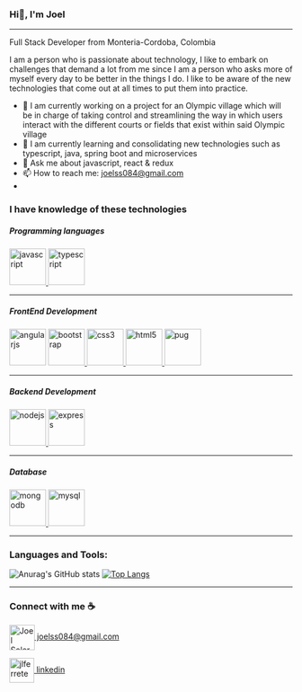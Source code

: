  ### Hi👋, I'm Joel
__________________________________________________

Full Stack Developer from Monteria-Cordoba, Colombia

I am a person who is passionate about technology, I like to embark on challenges that demand a lot from me since I am a person who asks more of myself every day to be better in the things I do.
I like to be aware of the new technologies that come out at all times to put them into practice.


- 🔭 I am currently working on a project for an Olympic village which will be in charge of taking control and streamlining the way in which users interact with the             different courts or fields that exist within said Olympic village
- 🌱 I am currently learning and consolidating new technologies such as typescript, java, spring boot and microservices
- 💬 Ask me about javascript, react & redux
- 📫 How to reach me: joelss084@gmail.com
- 
 
 ### I have knowledge of these technologies

##### Programming languages

<p align="left"> <a href="https://developer.mozilla.org/en-US/docs/Web/JavaScript" target="_blank"> <img src="https://cdn-icons-png.flaticon.com/512/5968/5968292.png" alt="javascript" width="65" height="65"/> <a href="https://www.typescriptlang.org/" target="_blank"> <img src="https://cdn-icons-png.flaticon.com/512/5968/5968381.png" alt="typescript" width="65" height="65"/> </a>
</p>
 
 ____
 ##### FrontEnd Development


<p align="left>
<a href="https://reactjs.org/" target="_blank"> <img src="https://cdn-icons-png.flaticon.com/512/1126/1126012.png" alt="angularjs" width="65" height="65"/> </a> <a href="https://es.redux.js.org/" target="_blank"> <img src="https://img.icons8.com/color/512/redux.png" alt="bootstrap" width="65" height="65"/> </a> <a href="https://www.w3schools.com/css/" target="_blank"> <img src="https://img.icons8.com/color/512/css3.png" alt="css3" width="65" height="65"/> </a> <a href="https://www.w3.org/html/" target="_blank"> <img src="https://img.icons8.com/external-tal-revivo-shadow-tal-revivo/512/external-html-5-is-a-software-solution-stack-that-defines-the-properties-and-behaviors-of-web-page-logo-shadow-tal-revivo.png" alt="html5" width="65" height="65"/> </a> <a href="https://pugjs.org" target="_blank"> <img src="https://cdn-icons-png.flaticon.com/512/5968/5968672.png" alt="pug" width="65" height="65"/> </a>
</p>


____


##### Backend Development
<p align="left"> <a href="https://nodejs.org" target="_blank"> <img src="https://img.icons8.com/fluency/512/node-js.png" alt="nodejs" width="65" height="65"/> </a> <a href="https://expressjs.com" target="_blank"> <img src="https://img.icons8.com/ios/512/express-js.png" alt="express" width="65" height="65"/> </a>
</p>

_____


##### Database
<p align="left"> 
<a href="https://www.mongodb.com/" target="_blank"> <img src="https://img.icons8.com/color/512/mongodb.png" alt="mongodb" width="65" height="65"/> </a>
<a href="https://sequelize.org/" target="_blank"> <img src="https://cdn.icon-icons.com/icons2/2415/PNG/512/sequelize_original_logo_icon_146348.png" alt="mysql" width="65" height="65"/> </a> 
 </p>

____
 
 ### Languages and Tools:
![Anurag's GitHub stats](https://github-readme-stats.vercel.app/api?username=joelss11&count_private=true)
[![Top Langs](https://github-readme-stats.vercel.app/api/top-langs/?username=joelss11)](https://github.com/anuraghazra/github-readme-stats)

____

### Connect with me ☕️


<p align="left">
<a href="mailto:csalvadordiaz689@gmail.com " target="blank"><img align="center" src="https://cdn-icons-png.flaticon.com/512/3178/3178283.png" alt="Joel Solera" height="45" width="45" /> joelss084@gmail.com</a>
</p>
 <a href="https://www.linkedin.com/in/joel-solera-sanchez-400606245/" target="blank">
  <img align="center" src="https://img.icons8.com/fluency/512/linkedin-2.png" alt="jlferrete" height="44px" width="44px"/> linkedin
 </a>
